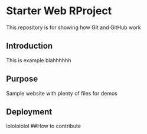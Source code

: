 # Starter Web RProject

This repository is for showing how Git and GitHub work

## Introduction

This is example blahhhhhh
## Purpose

Sample website with plenty of files for demos


## Deployment
lololololol
##How to contribute